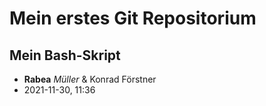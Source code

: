 # Mein erstes Git Repositorium
## Mein Bash-Skript

- **Rabea** *Müller* & Konrad Förstner
- 2021-11-30, 11:36

